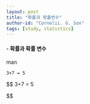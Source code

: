 ```yaml
---
layout: post
title: "확률과 확률변수"
author-id: "Cornelii. G. Son"
tags: [study, statistics]
---
```


#### - 확률과 확률 변수

man

```
3+7 = 5
```

$$
3+7 = 5

$$